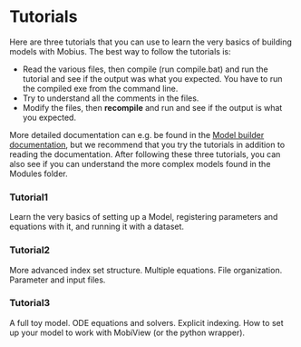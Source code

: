 # Tutorials

Here are three tutorials that you can use to learn the very basics of building models with Mobius. The best way to follow the tutorials is:
- Read the various files, then compile (run compile.bat) and run the tutorial and see if the output was what you expected. You have to run the compiled exe from the command line.
- Try to understand all the comments in the files.
- Modify the files, then **recompile** and run and see if the output is what you expected.

More detailed documentation can e.g. be found in the [Model builder documentation](https://github.com/NIVANorge/Mobius/blob/master/Documentation/model_builder_documentation.pdf), but we recommend that you try the tutorials in addition to reading the documentation.
After following these three tutorials, you can also see if you can understand the more complex models found in the Modules folder.


### Tutorial1
Learn the very basics of setting up a Model, registering parameters and equations with it, and running it with a dataset.

### Tutorial2
More advanced index set structure. Multiple equations. File organization. Parameter and input files.

### Tutorial3
A full toy model. ODE equations and solvers. Explicit indexing. How to set up your model to work with MobiView (or the python wrapper).
